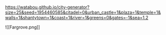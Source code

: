 https://watabou.github.io/city-generator?size=25&seed=1954460585&citadel=0&urban_castle=1&plaza=1&temple=1&walls=1&shantytown=1&coast=1&river=1&greens=0&gates=-1&sea=1.2

![[Fargrove.png]]

